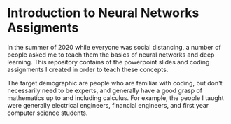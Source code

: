 # Introduction to Neural Networks Assigments

In the summer of 2020 while everyone was social distancing, a number of people asked me to teach them the basics of neural networks and deep learning. This repository contains of the powerpoint slides and coding assignments I created in order to teach these concepts.

The target demographic are people who are familiar with coding, but don't necessarily need to be experts, and generally have a good grasp of mathematics up to and including calculus. For example, the people I taught were generally electrical engineers, financial engineers, and first year computer science students.
